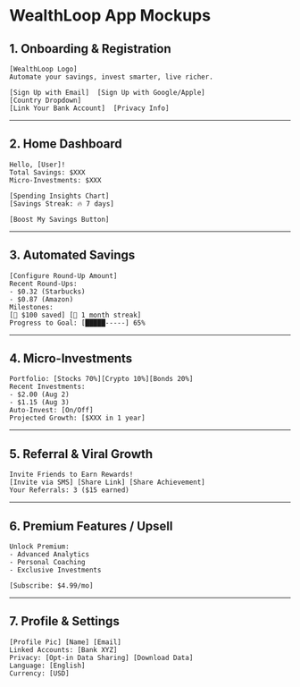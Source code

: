 # WealthLoop App Mockups

## 1. Onboarding & Registration

```
[WealthLoop Logo]
Automate your savings, invest smarter, live richer.

[Sign Up with Email]  [Sign Up with Google/Apple]
[Country Dropdown]
[Link Your Bank Account]  [Privacy Info]
```

---

## 2. Home Dashboard

```
Hello, [User]!
Total Savings: $XXX
Micro-Investments: $XXX

[Spending Insights Chart]
[Savings Streak: 🔥 7 days]

[Boost My Savings Button]
```

---

## 3. Automated Savings

```
[Configure Round-Up Amount]
Recent Round-Ups:
- $0.32 (Starbucks)
- $0.87 (Amazon)
Milestones:
[🏅 $100 saved] [🏅 1 month streak]
Progress to Goal: [█████-----] 65%
```

---

## 4. Micro-Investments

```
Portfolio: [Stocks 70%][Crypto 10%][Bonds 20%]
Recent Investments:
- $2.00 (Aug 2)
- $1.15 (Aug 3)
Auto-Invest: [On/Off]
Projected Growth: [$XXX in 1 year]
```

---

## 5. Referral & Viral Growth

```
Invite Friends to Earn Rewards!
[Invite via SMS] [Share Link] [Share Achievement]
Your Referrals: 3 ($15 earned)
```

---

## 6. Premium Features / Upsell

```
Unlock Premium:
- Advanced Analytics
- Personal Coaching
- Exclusive Investments

[Subscribe: $4.99/mo]
```

---

## 7. Profile & Settings

```
[Profile Pic] [Name] [Email]
Linked Accounts: [Bank XYZ]
Privacy: [Opt-in Data Sharing] [Download Data]
Language: [English]
Currency: [USD]
```